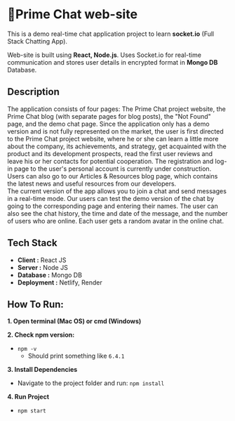 <h1> 📎Prime Chat web-site</h1>

<p>This is a demo real-time chat application project to learn <b>socket.io</b> (Full Stack Chatting App).</p>
<p>Web-site is built using <b>React, Node.js</b>. Uses Socket.io for real-time communication and stores user details in encrypted format in <b>Mongo DB</b> Database.</p>

## Description

<p>The application consists of four pages: The Prime Chat project website, the Prime Chat blog (with separate pages for blog posts), the "Not Found" page, and the demo chat page. Since the application only has a demo version and is not fully represented on the market, the user is first directed to the Prime Chat project website, where he or she can learn a little more about the company, its achievements, and strategy, get acquainted with the product and its development prospects, read the first user reviews and leave his or her contacts for potential cooperation. The registration and log-in page to the user's personal account is currently under construction. Users can also go to our Articles & Resources blog page, which contains the latest news and useful resources from our developers.<br>The current version of the app allows you to join a chat and send messages in a real-time mode. Our users can test the demo version of the chat by going to the corresponding page and entering their names. The user can also see the chat history, the time and date of the message, and the number of users who are online.  Each user gets a random avatar in the online chat.</p>

## Tech Stack
* <b>Client :</b> React JS
* <b>Server :</b> Node JS
* <b>Database :</b> Mongo DB
* <b>Deployment :</b> Netlify, Render
  
## How To Run:
**1. Open terminal (Mac OS) or cmd (Windows)**  

**2. Check npm version:**
* `npm -v`
  - Should print something like `6.4.1`

**3. Install Dependencies**
* Navigate to the project folder and run: `npm install`

**4. Run Project**
* `npm start`
 <br>
